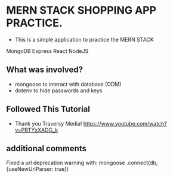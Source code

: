 # MERN STACK SHOPPING APP PRACTICE.
- This is a simple application to practice the MERN STACK

MongoDB
Express
React
NodeJS

## What was involved?

- mongoose to interact with database (ODM)
- dotenv to hide passwords and keys

## Followed This Tutorial
- Thank you Traversy Media!
https://www.youtube.com/watch?v=PBTYxXADG_k

## additional comments

Fixed a url deprecation warning with:
mongoose
  .connect(db, {useNewUrlParser: true})
